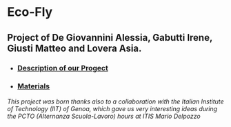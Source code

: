 # Eco-Fly
## Project of De Giovannini Alessia, Gabutti Irene, Giusti Matteo and Lovera Asia. 

* ### [Description of our Progect](https://github.com/AleDegio/Eco-Fly/wiki/Description-of-our-Progect)
* ### [Materials](https://github.com/AleDegio/Eco-Fly/wiki/Materials)


_This project was born thanks also to a collaboration with the *Italian Institute of Technology (IIT) of Genoa*, which gave us very interesting ideas during the PCTO (Alternanza Scuola-Lavoro) hours at *ITIS Mario Delpozzo*_ 

